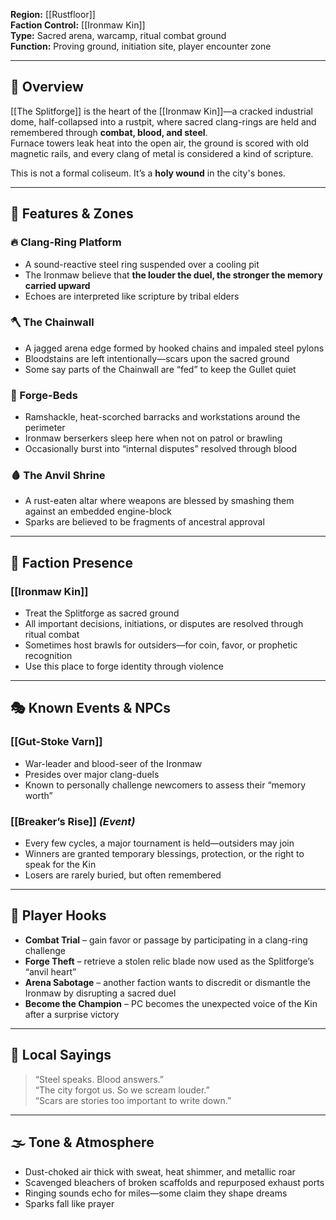 **Region:** [[Rustfloor]]  
**Faction Control:** [[Ironmaw Kin]]  
**Type:** Sacred arena, warcamp, ritual combat ground  
**Function:** Proving ground, initiation site, player encounter zone

---

## 🧷 Overview

[[The Splitforge]] is the heart of the [[Ironmaw Kin]]—a cracked industrial dome, half-collapsed into a rustpit, where sacred clang-rings are held and remembered through **combat, blood, and steel**.  
Furnace towers leak heat into the open air, the ground is scored with old magnetic rails, and every clang of metal is considered a kind of scripture.

This is not a formal coliseum. It’s a **holy wound** in the city's bones.

---

## 🔩 Features & Zones

### 🔥 Clang-Ring Platform  
- A sound-reactive steel ring suspended over a cooling pit  
- The Ironmaw believe that **the louder the duel, the stronger the memory carried upward**  
- Echoes are interpreted like scripture by tribal elders

### 🪓 The Chainwall  
- A jagged arena edge formed by hooked chains and impaled steel pylons  
- Bloodstains are left intentionally—scars upon the sacred ground  
- Some say parts of the Chainwall are “fed” to keep the Gullet quiet

### 🧱 Forge-Beds  
- Ramshackle, heat-scorched barracks and workstations around the perimeter  
- Ironmaw berserkers sleep here when not on patrol or brawling  
- Occasionally burst into “internal disputes” resolved through blood

### 🩸 The Anvil Shrine  
- A rust-eaten altar where weapons are blessed by smashing them against an embedded engine-block  
- Sparks are believed to be fragments of ancestral approval

---

## 🏴 Faction Presence

### [[Ironmaw Kin]]  
- Treat the Splitforge as sacred ground  
- All important decisions, initiations, or disputes are resolved through ritual combat  
- Sometimes host brawls for outsiders—for coin, favor, or prophetic recognition  
- Use this place to forge identity through violence

---

## 🎭 Known Events & NPCs

### [[Gut-Stoke Varn]]  
- War-leader and blood-seer of the Ironmaw  
- Presides over major clang-duels  
- Known to personally challenge newcomers to assess their “memory worth”

### [[Breaker’s Rise]] *(Event)*  
- Every few cycles, a major tournament is held—outsiders may join  
- Winners are granted temporary blessings, protection, or the right to speak for the Kin  
- Losers are rarely buried, but often remembered

---

## 🎲 Player Hooks

- **Combat Trial** – gain favor or passage by participating in a clang-ring challenge  
- **Forge Theft** – retrieve a stolen relic blade now used as the Splitforge’s “anvil heart”  
- **Arena Sabotage** – another faction wants to discredit or dismantle the Ironmaw by disrupting a sacred duel  
- **Become the Champion** – PC becomes the unexpected voice of the Kin after a surprise victory

---

## 💬 Local Sayings

> “Steel speaks. Blood answers.”  
> “The city forgot us. So we scream louder.”  
> “Scars are stories too important to write down.”

---

## 🌫️ Tone & Atmosphere

- Dust-choked air thick with sweat, heat shimmer, and metallic roar  
- Scavenged bleachers of broken scaffolds and repurposed exhaust ports  
- Ringing sounds echo for miles—some claim they shape dreams  
- Sparks fall like prayer